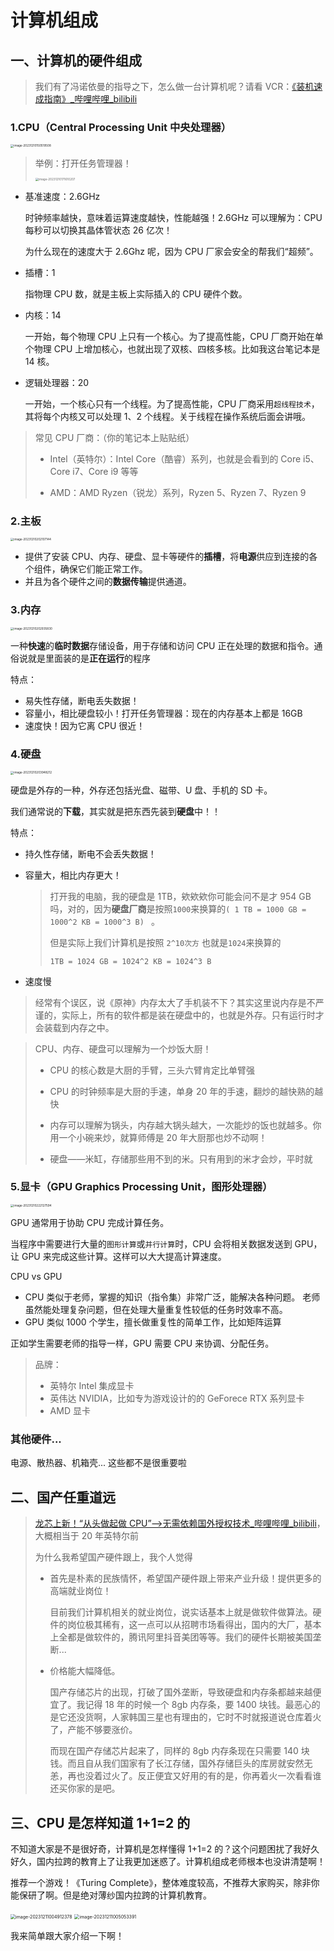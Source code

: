 # 计算机组成

## 一、计算机的硬件组成

> 我们有了冯诺依曼的指导之下，怎么做一台计算机呢？请看 VCR：[《装机速成指南》\_哔哩哔哩\_bilibili](https://www.bilibili.com/video/BV1kj41117Mx/?spm_id_from=333.788&vd_source=95f170cf9885fc59502f626f2ff81aa9)

### 1.CPU（Central Processing Unit 中央处理器）

<img src="images/image-20231210150519508.png" alt="image-20231210150519508" style="zoom: 33%;" />

> 举例：打开任务管理器！
>
> <img src="images/image-20231210171610207.png" alt="image-20231210171610207" style="zoom:33%;" />

- 基准速度：2.6GHz

  时钟频率越快，意味着运算速度越快，性能越强！2.6GHz 可以理解为：CPU 每秒可以切换其晶体管状态 26 亿次！

  为什么现在的速度大于 2.6Ghz 呢，因为 CPU 厂家会安全的帮我们“超频”。

- 插槽：1

  指物理 CPU 数，就是主板上实际插入的 CPU 硬件个数。

- 内核：14

  一开始，每个物理 CPU 上只有一个核心。为了提高性能，CPU 厂商开始在单个物理 CPU 上增加核心，也就出现了双核、四核多核。比如我这台笔记本是 14 核。

- 逻辑处理器：20

  一开始，一个核心只有一个线程。为了提高性能，CPU 厂商采用`超线程技术`，其将每个内核又可以处理 1、2 个线程。关于线程在操作系统后面会讲哦。

> 常见 CPU 厂商：（你的笔记本上贴贴纸）
>
> - Intel（英特尔）：Intel Core（酷睿）系列，也就是会看到的 Core i5、Core i7、Core i9 等等
>
> - AMD：AMD Ryzen（锐龙）系列，Ryzen 5、Ryzen 7、Ryzen 9

### 2.主板

<img src="images/image-20231210202107144.png" alt="image-20231210202107144" style="zoom:33%;" />

- 提供了安装 CPU、内存、硬盘、显卡等硬件的**插槽**，将**电源**供应到连接的各个组件，确保它们能正常工作。
- 并且为各个硬件之间的**数据传输**提供通道。

### 3.内存

<img src="images/image-20231210202935830.png" alt="image-20231210202935830" style="zoom:33%;" />

一种**快速**的**临时数据**存储设备，用于存储和访问 CPU 正在处理的数据和指令。通俗说就是里面装的是**正在运行**的程序

特点：

- 易失性存储，断电丢失数据！
- 容量小，相比硬盘较小！打开任务管理器：现在的内存基本上都是 16GB
- 速度快！因为它离 CPU 很近！

### 4.硬盘

<img src="images/image-20231210203948212.png" alt="image-20231210203948212" style="zoom:33%;" />

硬盘是外存的一种，外存还包括光盘、磁带、U 盘、手机的 SD 卡。

我们通常说的**下载**，其实就是把东西先装到**硬盘**中！！

特点：

- 持久性存储，断电不会丢失数据！

- 容量大，相比内存更大！

  > 打开我的电脑，我的硬盘是 1TB，欸欸欸你可能会问不是才 954 GB 吗，对的，因为**硬盘厂商**是按照`1000`来换算的`( 1 TB = 1000 GB = 1000^2 KB = 1000^3 B) ` 。
  >
  > 但是实际上我们计算机是按照 `2^10次方` 也就是`1024`来换算的
  >
  > `1TB = 1024 GB = 1024^2 KB = 1024^3 B`

- 速度慢

> 经常有个误区，说《原神》内存太大了手机装不下？其实这里说内存是不严谨的，实际上，所有的软件都是装在硬盘中的，也就是外存。只有运行时才会装载到内存之中。

> CPU、内存、硬盘可以理解为一个炒饭大厨！
>
> - CPU 的核心数是大厨的手臂，三头六臂肯定比单臂强
> - CPU 的时钟频率是大厨的手速，单身 20 年的手速，翻炒的越快熟的越快
> - 内存可以理解为锅头，内存越大锅头越大，一次能炒的饭也就越多。你用一个小碗来炒，就算师傅是 20 年大厨那也炒不动啊！
>
> - 硬盘——米缸，存储那些用不到的米。只有用到的米才会炒，平时就

### 5.显卡（GPU Graphics Processing Unit，图形处理器）

<img src="images/image-20231210222127594.png" alt="image-20231210222127594" style="zoom:33%;" />

GPU 通常用于协助 CPU 完成计算任务。

当程序中需要进行大量的`图形计算`或`并行计算`时，CPU 会将相关数据发送到 GPU，让 GPU 来完成这些计算。这样可以大大提高计算速度。

CPU vs GPU

- CPU 类似于老师，掌握的知识（指令集）非常广泛，能解决各种问题。 老师虽然能处理复杂问题，但在处理大量重复性较低的任务时效率不高。
- GPU 类似 1000 个学生，擅长做重复性的简单工作，比如矩阵运算

正如学生需要老师的指导一样，GPU 需要 CPU 来协调、分配任务。

> 品牌：
>
> - 英特尔 Intel 集成显卡
> - 英伟达 NVIDIA，比如专为游戏设计的的 GeForece RTX 系列显卡
> - AMD 显卡

### 其他硬件...

电源、散热器、机箱壳... 这些都不是很重要啦

## 二、国产任重道远

> [龙芯上新！“从头做起做 CPU”—>无需依赖国外授权技术\_哔哩哔哩\_bilibili](https://www.bilibili.com/video/BV1fc411D7XM/?-Arouter=story&buvid=XU18725198EB9296086C11CA3DF7831A59743&from_spmid=tm.recommend.0.0&is_story_h5=false&mid=xllfVvOOv%2BOtsYpkoqCNrg%3D%3D&p=1&plat_id=163&share_from=ugc&share_medium=android&share_plat=android&share_session_id=3d1e7dcb-1fbf-4d08-9891-092e5ca0920e&share_source=WEIXIN&share_tag=s_i&spmid=main.ugc-video-detail-vertical.0.0&timestamp=1701485897&unique_k=AN4Oo0v&up_id=1131457022)，大概相当于 20 年英特尔前
>
> 为什么我希望国产硬件跟上，我个人觉得
>
> - 首先是朴素的民族情怀，希望国产硬件跟上带来产业升级！提供更多的高端就业岗位！
>
>   目前我们计算机相关的就业岗位，说实话基本上就是做软件做算法。硬件的岗位极其稀有，这一点可以从招聘市场看得出，国内的大厂，基本上全都是做软件的，腾讯阿里抖音美团等等。我们的硬件长期被美国垄断...
>
> - 价格能大幅降低。
>   
>   国产存储芯片的出现，打破了国外垄断，导致硬盘和内存条都越来越便宜了。我记得 18 年的时候一个 8gb 内存条，要 1400 块钱。最恶心的是它还没货啊，人家韩国三星也有理由的，它时不时就报道说仓库着火了，产能不够要涨价。
>   
>   而现在国产存储芯片起来了，同样的 8gb 内存条现在只需要 140 块钱。而且自从我们国家有了长江存储，国外存储巨头的库房就安然无恙，再也没着过火了。反正便宜又好用的有的是，你再着火一次看看谁还买你家的是吧。

## 三、CPU 是怎样知道 1+1=2 的

不知道大家是不是很好奇，计算机是怎样懂得 1+1=2 的？这个问题困扰了我好久好久，国内拉跨的教育上了让我更加迷惑了。计算机组成老师根本也没讲清楚啊！

推荐一个游戏！《Turing Complete》，整体难度较高，不推荐大家购买，除非你能保研了啊。但是绝对薄纱国内拉跨的计算机教育。

<img src="images/image-20231211004912378.png" alt="image-20231211004912378" style="zoom: 50%;" />

<img src="images/image-20231211005053391.png" alt="image-20231211005053391" style="zoom: 50%;" />

我来简单跟大家介绍一下啊！
